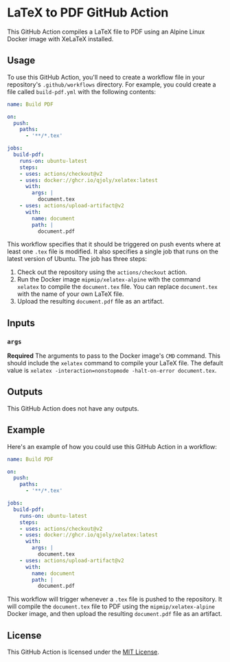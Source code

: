 # LaTeX to PDF GitHub Action

This GitHub Action compiles a LaTeX file to PDF using an Alpine Linux Docker image with XeLaTeX installed.

## Usage

To use this GitHub Action, you'll need to create a workflow file in your repository's `.github/workflows` directory. For example, you could create a file called `build-pdf.yml` with the following contents:

```yaml
name: Build PDF

on:
  push:
    paths:
      - '**/*.tex'

jobs:
  build-pdf:
    runs-on: ubuntu-latest
    steps:
    - uses: actions/checkout@v2
    - uses: docker://ghcr.io/qjoly/xelatex:latest
      with:
        args: |
          document.tex
    - uses: actions/upload-artifact@v2
      with:
        name: document
        path: |
          document.pdf
```

This workflow specifies that it should be triggered on push events where at least one `.tex` file is modified. It also specifies a single job that runs on the latest version of Ubuntu. The job has three steps:

1. Check out the repository using the `actions/checkout` action.
2. Run the Docker image `mipmip/xelatex-alpine` with the command `xelatex` to compile the `document.tex` file. You can replace `document.tex` with the name of your own LaTeX file.
3. Upload the resulting `document.pdf` file as an artifact.

## Inputs

### `args`

**Required** The arguments to pass to the Docker image's `CMD` command. This should include the `xelatex` command to compile your LaTeX file. The default value is `xelatex -interaction=nonstopmode -halt-on-error document.tex`.

## Outputs

This GitHub Action does not have any outputs.

## Example

Here's an example of how you could use this GitHub Action in a workflow:

```yaml
name: Build PDF

on:
  push:
    paths:
      - '**/*.tex'

jobs:
  build-pdf:
    runs-on: ubuntu-latest
    steps:
    - uses: actions/checkout@v2
    - uses: docker://ghcr.io/qjoly/xelatex:latest
      with:
        args: |
          document.tex
    - uses: actions/upload-artifact@v2
      with:
        name: document
        path: |
          document.pdf
```

This workflow will trigger whenever a `.tex` file is pushed to the repository. It will compile the `document.tex` file to PDF using the `mipmip/xelatex-alpine` Docker image, and then upload the resulting `document.pdf` file as an artifact.

## License

This GitHub Action is licensed under the [MIT License](LICENSE).
